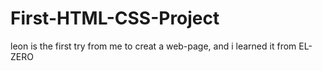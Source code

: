 # First-HTML-CSS-Project
leon is the first try from me to creat a web-page, and i learned it from EL-ZERO
